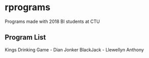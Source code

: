 # rprograms

Programs made with 2018 BI students at CTU

## Program List
Kings Drinking Game - Dian Jonker
BlackJack - Llewellyn Anthony
